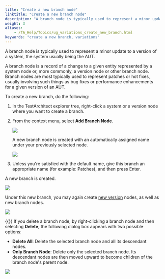 ```yaml
--- 
title: "Create a new branch node"
linktitle: "Create a new branch node"
description: "A branch node is typically used to represent a minor update to a version of a system, the system usually being the AUT."
weight: 3
aliases: 
    - /TA_Help/Topics/ug_variations_create_new_branch.html
keywords: "create a new branch, variations"
---
```


A branch node is typically used to represent a minor update to a version of a system, the system usually being the AUT.

A branch node is a record of a change to a given entity represented by a system node or, more commonly, a version node or other branch node. Branch nodes are most typically used to represent patches or hot fixes, usually involving such things as bug fixes or performance enhancements for a given version of an AUT.

To create a new branch, do the following:

1.  In the TestArchitect explorer tree, right-click a system or a version node where you want to create a branch.

2.  From the context menu, select **Add Branch Node**.

    ![](/images/TA_Help/Images/Add_branch_variation.png)

    A new branch node is created with an automatically assigned name under your previously selected node.

    ![](/images/TA_Help/Images/New_branch_effect.png)

3.  Unless you're satisfied with the default name, give this branch an appropriate name \(for example: Patches\), and then press Enter.


A new branch is created.

![](/images/TA_Help/Images/New_branch_car_rental.png)

Under this new branch, you may again create [new version](/user-guide/variations/creating-linked-variations/the-systems-tree/creating-a-new-version-node) nodes, as well as new branch nodes.

![](/images/TA_Help/Images/New_branch_car_rental_subversion.png)

{{<note>}} If you delete a branch node, by right-clicking a branch node and then selecting **Delete**, the following dialog box appears with two possible options:

-   **Delete All**: Delete the selected branch node and all its descendant nodes.
-   **Only Branch Node**: Delete only the selected branch node. Its descendant nodes are then moved upward to become children of the branch node's parent node.

![](/images/TA_Help/Images/delete_branch_node.png)


